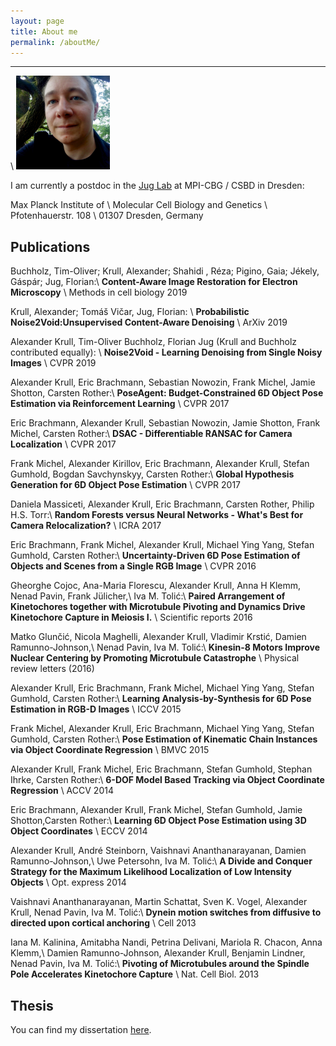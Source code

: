 ```yaml
---
layout: page
title: About me
permalink: /aboutMe/
---
```


------------------------
\\
<img src="/assets/me.jpg" width="150px" height="150">

I am currently a postdoc in the [Jug Lab](https://www.mpi-cbg.de/research-groups/current-groups/florian-jug/research-focus/) at MPI-CBG / CSBD in Dresden:

Max Planck Institute of \\
Molecular Cell Biology and Genetics \\
Pfotenhauerstr. 108 \\
01307 Dresden, Germany


Publications
------------------------

Buchholz, Tim-Oliver; Krull, Alexander; Shahidi , Réza; Pigino, Gaia; Jékely, Gáspár; Jug, Florian:\\
**Content-Aware Image Restoration for Electron Microscopy** \\
Methods in cell biology 2019

Krull, Alexander; Tomáš Vičar, Jug, Florian: \\
**Probabilistic Noise2Void:Unsupervised Content-Aware Denoising** \\
ArXiv 2019

Alexander Krull, Tim-Oliver Buchholz, Florian Jug
(Krull and Buchholz contributed equally): \\
**Noise2Void - Learning Denoising from Single Noisy Images** \\
CVPR 2019

Alexander Krull, Eric Brachmann, Sebastian Nowozin, Frank Michel, Jamie Shotton, Carsten Rother:\\
**PoseAgent: Budget-Constrained 6D Object Pose Estimation via Reinforcement Learning** \\
CVPR 2017

Eric Brachmann, Alexander Krull, Sebastian Nowozin, Jamie Shotton, Frank Michel, Carsten Rother:\\
**DSAC - Differentiable RANSAC for Camera Localization** \\
CVPR 2017

Frank Michel, Alexander Kirillov, Eric Brachmann, Alexander Krull, Stefan Gumhold, Bogdan Savchynskyy, Carsten Rother:\\
**Global Hypothesis Generation for 6D Object Pose Estimation** \\
CVPR  2017

Daniela Massiceti, Alexander Krull, Eric Brachmann, Carsten Rother, Philip H.S. Torr:\\
**Random Forests versus Neural Networks - What's Best for Camera Relocalization?** \\
ICRA 2017

Eric Brachmann, Frank Michel, Alexander Krull, Michael Ying Yang, Stefan Gumhold, Carsten Rother:\\
**Uncertainty-Driven 6D Pose Estimation of Objects and Scenes from a Single RGB Image** \\
CVPR 2016

Gheorghe Cojoc, Ana-Maria Florescu, Alexander Krull, Anna H Klemm, Nenad Pavin, Frank Jülicher,\\
Iva M. Tolić:\\
**Paired Arrangement of Kinetochores together with Microtubule Pivoting and Dynamics Drive Kinetochore Capture in Meiosis I.** \\
Scientific reports 2016

Matko Glunčić, Nicola Maghelli, Alexander Krull, Vladimir Krstić, Damien Ramunno-Johnson,\\
Nenad Pavin, Iva M. Tolić:\\
**Kinesin-8 Motors Improve Nuclear Centering by Promoting Microtubule Catastrophe** \\
Physical review letters (2016)

Alexander Krull, Eric Brachmann, Frank Michel, Michael Ying Yang, Stefan Gumhold, Carsten Rother:\\
**Learning Analysis-by-Synthesis for 6D Pose Estimation in RGB-D Images** \\
ICCV 2015

Frank Michel, Alexander Krull, Eric Brachmann, Michael Ying Yang, Stefan Gumhold, Carsten Rother:\\
**Pose Estimation of Kinematic Chain Instances via Object Coordinate Regression** \\
BMVC 2015
      
Alexander Krull, Frank Michel, Eric Brachmann, Stefan Gumhold, Stephan Ihrke, Carsten Rother:\\
**6-DOF Model Based Tracking via Object Coordinate Regression** \\
ACCV 2014

Eric Brachmann, Alexander Krull, Frank Michel, Stefan Gumhold, Jamie Shotton,Carsten Rother:\\
**Learning 6D Object Pose Estimation using 3D Object Coordinates** \\
ECCV 2014
      
Alexander Krull, André Steinborn, Vaishnavi Ananthanarayanan, Damien Ramunno-Johnson,\\
Uwe Petersohn, Iva M. Tolić:\\
**A Divide and Conquer Strategy for the Maximum Likelihood Localization of Low  Intensity Objects** \\
Opt. express 2014

Vaishnavi Ananthanarayanan, Martin Schattat, Sven K. Vogel, Alexander Krull, Nenad Pavin, Iva M. Tolić:\\
**Dynein motion switches from diffusive to directed upon cortical anchoring** \\
Cell 2013
      
Iana M. Kalinina, Amitabha Nandi, Petrina Delivani, Mariola R. Chacon, Anna Klemm,\\
Damien Ramunno-Johnson, Alexander Krull, Benjamin Lindner, Nenad Pavin, Iva M. Tolić:\\
**Pivoting of Microtubules around the Spindle Pole Accelerates Kinetochore Capture** \\
Nat. Cell Biol. 2013

Thesis
------------------
You can find my dissertation [here](http://nbn-resolving.de/urn:nbn:de:bsz:14-qucosa-237872).
